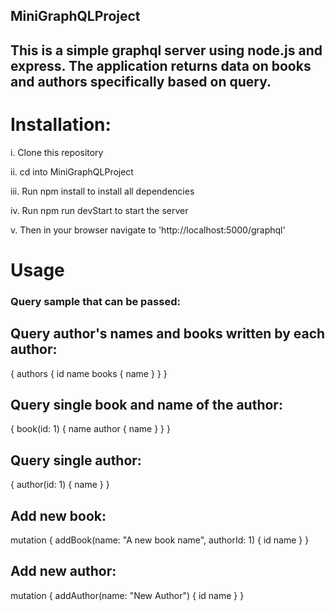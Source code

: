 ## MiniGraphQLProject

## This is a simple graphql server using node.js and express. The application returns data on books and authors specifically based on query.


# Installation:

i.  Clone this repository

ii. cd into MiniGraphQLProject

iii.  Run npm install to install all dependencies

iv. Run npm run devStart to start the server

v.  Then in your browser navigate to 'http://localhost:5000/graphql'




# Usage


### Query sample that can be passed:

## Query author's names and books written by each author:


{
   authors {
	id
     name
     books {
          name
          }
    }
}



## Query single book and name of the author:

{
    book(id: 1) {
        name
        author {
            name
        }
    }
}



## Query single author:
{
    author(id: 1) {
        name
    }
}





## Add new book:

mutation {
  addBook(name: "A new book name", authorId: 1) {
    id
    name
  }
}


## Add new author:

mutation {
  addAuthor(name: "New Author") {
    id
    name
  }
}


